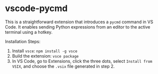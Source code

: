 # vscode-pycmd

This is a straightforward extension that introduces a `pycmd` command in VS Code. It enables sending Python expressions from an editor to the active terminal using a hotkey.

Installation Steps:

1. Install `vsce`: `npm install -g vsce`
2. Build the extension: `vsce package`
3. In VS Code, go to Extensions, click the three dots, select `Install from VSIX`, and choose the `.vsix` file generated in step 2.
